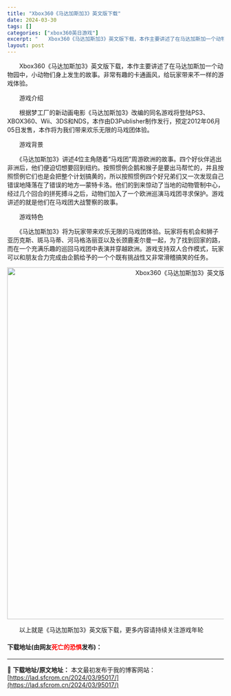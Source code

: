 ```yaml
---
title: "Xbox360《马达加斯加3》英文版下载"
date: 2024-03-30
tags: []
categories: ["xbox360英日游戏"]
excerpt: "　　Xbox360《马达加斯加3》英文版下载，本作主要讲述了在马达加斯加一个动物园中，小动物们身上发生的故事。非常有趣的卡通画风，给玩家带来不一样的游戏体验。 　　游戏介绍 　　根据梦工厂的新动画电影《马达加斯加3》改编的同名游戏将登陆PS3、XBOX360、Wii、3DS和NDS，本作由D3Pub&hellip;"
layout: post
---
```


 <p>　　Xbox360《马达加斯加3》英文版下载，本作主要讲述了在马达加斯加一个动物园中，小动物们身上发生的故事。非常有趣的卡通画风，给玩家带来不一样的游戏体验。</p> <p>　　游戏介绍</p> <p>　　根据梦工厂的新动画电影《马达加斯加3》改编的同名游戏将登陆PS3、XBOX360、Wii、3DS和NDS，本作由D3Publisher制作发行，预定2012年06月05日发售，本作将为我们带来欢乐无限的马戏团体验。</p> <p>　　游戏背景</p> <p>　　《马达加斯加3》讲述4位主角随着&ldquo;马戏团&rdquo;周游欧洲的故事。四个好伙伴逃出非洲后，他们便迫切想要回到纽约。按照惯例企鹅和猴子是要出马帮忙的，并且按照惯例它们也是会把整个计划搞黄的，所以按照惯例四个好兄弟们又一次发现自己错误地降落在了错误的地方&mdash;蒙特卡洛。他们的到来惊动了当地的动物管制中心，经过几个回合的拼死搏斗之后，动物们加入了一个欧洲巡演马戏团寻求保护。游戏讲述的就是他们在马戏团大战警察的故事。</p> <p>　　游戏特色</p> <p>　　《马达加斯加3》将为玩家带来欢乐无限的马戏团体验。玩家将有机会和狮子亚历克斯、斑马马蒂、河马格洛丽亚以及长颈鹿麦尔曼一起，为了找到回家的路，而在一个充满乐趣的巡回马戏团中表演并穿越欧洲。游戏支持双人合作模式，玩家可以和朋友合力完成由企鹅给予的一个个既有挑战性又非常滑稽搞笑的任务。</p> <p align="center"><img align="" border="0" src="https://lad.sfcrom.cn/wp-content/uploads/2024/03/20240330_6607d4a39e38a.jpg" width="817" alt="Xbox360《马达加斯加3》英文版下载" /></p> <p>　　以上就是《马达加斯加3》英文版下载，更多内容请持续关注游戏年轮</p> <p><h4>下载地址(由网友<font color="red">死亡的恐惧</font>发布)：</h4></p> 

---
📖 **下载地址/原文地址：** 本文最初发布于我的博客网站：[https://lad.sfcrom.cn/2024/03/95017/](https://lad.sfcrom.cn/2024/03/95017/)

